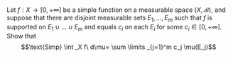 Let $f:X\to [0,+\infty]$ be a simple function on a measurable space $(X,\mathcal{B})$, and suppose that there are disjoint measurable sets $E_1,\dots,E_m$ such that $f$ is supported on $E_1\cup \dots\cup E_m$ and equals $c_i$ on each $E_i$ for some $c_i\in [0,+\infty]$. Show that 
$$\text{Simp} \int _X f\ d\mu= \sum \limits _{j=1}^m c_j \mu(E_j)$$
